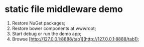 # static file middleware demo

1. Restore NuGet packages;
2. Restore bower components at wwwroot;
3. Start debug or run the demo app;
4. Browse [http://127.0.0.1:8888/tab1](http://127.0.0.1:8888/tab1);